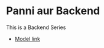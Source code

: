 # Panni aur Backend 

This is a Backend Series
- [Model link](https://app.eraser.io/workspace/YtPqZ1VogxGy1jzIDkzj) 
